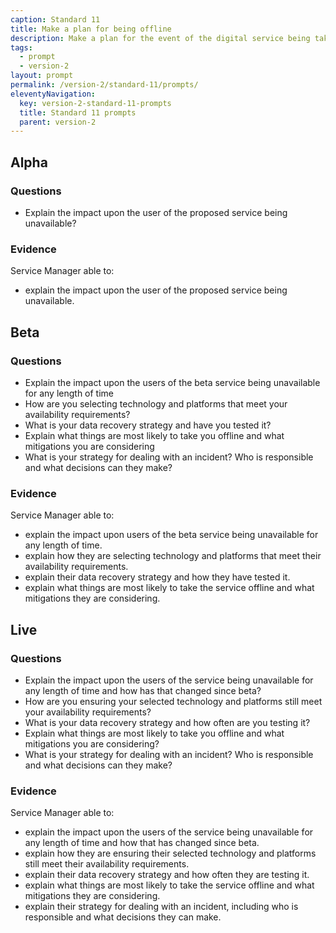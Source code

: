 ```yaml
---
caption: Standard 11
title: Make a plan for being offline
description: Make a plan for the event of the digital service being taken temporarily offline.
tags:
  - prompt
  - version-2
layout: prompt
permalink: /version-2/standard-11/prompts/
eleventyNavigation:
  key: version-2-standard-11-prompts
  title: Standard 11 prompts
  parent: version-2
---
```


## Alpha

### Questions

- Explain the impact upon the user of the proposed service being unavailable?

### Evidence

Service Manager able to:

- explain the impact upon the user of the proposed service being unavailable.

## Beta

### Questions

- Explain the impact upon the users of the beta service being unavailable for any length of time
- How are you selecting technology and platforms that meet your availability requirements?
- What is your data recovery strategy and have you tested it?
- Explain what things are most likely to take you offline and what mitigations you are considering
- What is your strategy for dealing with an incident? Who is responsible and what decisions can they make?

### Evidence

Service Manager able to:

- explain the impact upon users of the beta service being unavailable for any length of time.
- explain how they are selecting technology and platforms that meet their availability requirements.
- explain their data recovery strategy and how they have tested it.
- explain what things are most likely to take the service offline and what mitigations they are considering.

## Live

### Questions

- Explain the impact upon the users of the service being unavailable for any length of time and how has that changed since beta?
- How are you ensuring your selected technology and platforms still meet your availability requirements?
- What is your data recovery strategy and how often are you testing it?
- Explain what things are most likely to take you offline and what mitigations you are considering?
- What is your strategy for dealing with an incident? Who is responsible and what decisions can they make?

### Evidence

Service Manager able to:

- explain the impact upon the users of the service being unavailable for any length of time and how that has changed since beta.
- explain how they are ensuring their selected technology and platforms still meet their availability requirements.
- explain their data recovery strategy and how often they are testing it.
- explain what things are most likely to take the service offline and what mitigations they are considering.
- explain their strategy for dealing with an incident, including who is responsible and what decisions they can make.
